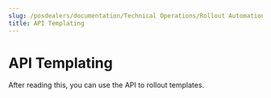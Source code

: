 ```yaml
---
slug: /posdealers/documentation/Technical Operations/Rollout Automation
title: API Templating
---
```

# API Templating

After reading this, you can use the API to rollout templates.
